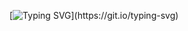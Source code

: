 [![Typing SVG](https://readme-typing-svg.demolab.com?font=Times+New+Roman&weight=200&pause=1000&color=85F4F7&background=37FFF600&center=true&vCenter=true&multiline=true&random=true&width=435&lines=Just+a+Tech+Guy+making+Network.;Learning+Full+Stack+Web+Development.;Always+ready+to+be+a+part+of+the+team.;Learning+new+things+every+day.)](https://git.io/typing-svg)
